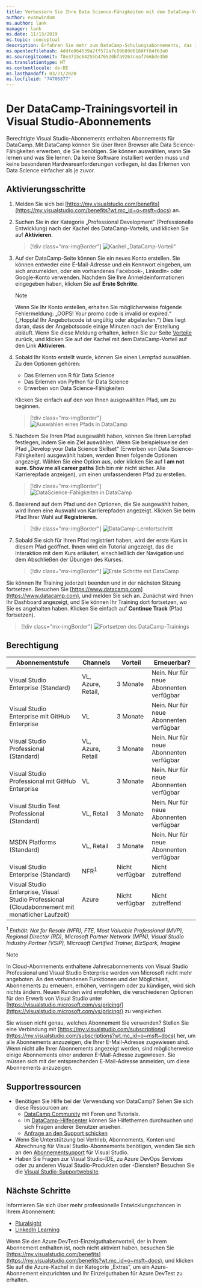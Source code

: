 ```yaml
---
title: Verbessern Sie Ihre Data Science-Fähigkeiten mit dem DataCamp-Vorteil in ausgewählten Visual Studio-Abonnements. | Microsoft-Dokumentation
author: evanwindom
ms.author: lank
manager: lank
ms.date: 11/13/2019
ms.topic: conceptual
description: Erfahren Sie mehr zum DataCamp-Schulungsabonnements, das in ausgewählten Visual Studio-Abonnement enthalten ist.
ms.openlocfilehash: 4ddfe064539a2ff572a7c89b89d618dff84f63a0
ms.sourcegitcommit: f8e3715c64255b476520bfa9267ceaf766bde3b0
ms.translationtype: HT
ms.contentlocale: de-DE
ms.lasthandoff: 03/21/2020
ms.locfileid: "74706877"
---
```

# <a name="the-datacamp-training-benefit-in-visual-studio-subscriptions"></a>Der DataCamp-Trainingsvorteil in Visual Studio-Abonnements
Berechtigte Visual Studio-Abonnements enthalten Abonnements für DataCamp.  Mit DataCamp können Sie über Ihren Browser alle Data Science-Fähigkeiten erwerben, die Sie benötigen. Sie können auswählen, wann Sie lernen und was Sie lernen. Da keine Software installiert werden muss und keine besonderen Hardwareanforderungen vorliegen, ist das Erlernen von Data Science einfacher als je zuvor.

## <a name="activation-steps"></a>Aktivierungsschritte
1. Melden Sie sich bei [https://my.visualstudio.com/benefits](https://my.visualstudio.com/benefits?wt.mc_id=o~msft~docs) an.

2. Suchen Sie in der Kategorie „Professional Development“ (Professionelle Entwicklung) nach der Kachel des DataCamp-Vorteils, und klicken Sie auf **Aktivieren**.
   > [!div class="mx-imgBorder"]
   > ![Kachel „DataCamp-Vorteil“](_img/vs-datacamp/vs-datacamp-tile-2.png)

3. Auf der DataCamp-Seite können Sie ein neues Konto erstellen.  Sie können entweder eine E-Mail-Adresse und ein Kennwort eingeben, um sich anzumelden, oder ein vorhandenes Facebook-, LinkedIn- oder Google-Konto verwenden.  Nachdem Sie Ihre Anmeldeinformationen eingegeben haben, klicken Sie auf **Erste Schritte**.

   > [!NOTE]
   > Wenn Sie Ihr Konto erstellen, erhalten Sie möglicherweise folgende Fehlermeldung:  „OOPS! Your promo code is invalid or expired.“ („Hoppla! Ihr Angebotscode ist ungültig oder abgelaufen.“)  Dies liegt daran, dass der Angebotscode einige Minuten nach der Erstellung abläuft.  Wenn Sie diese Meldung erhalten, kehren Sie zur Seite [Vorteile](https://my.visualstudio.com/benefits) zurück, und klicken Sie auf der Kachel mit dem DataCamp-Vorteil auf den Link **Aktivieren**.

4. Sobald Ihr Konto erstellt wurde, können Sie einen Lernpfad auswählen.  Zu den Optionen gehören:
    - Das Erlernen von R für Data Science
    - Das Erlernen von Python für Data Science
    - Erwerben von Data Science-Fähigkeiten

   Klicken Sie einfach auf den von Ihnen ausgewählten Pfad, um zu beginnen.
   > [!div class="mx-imgBorder"]
   > ![Auswählen eines Pfads in DataCamp](_img/vs-datacamp/vs-datacamp-choose-path.png)

5. Nachdem Sie Ihren Pfad ausgewählt haben, können Sie Ihren Lernpfad festlegen, indem Sie ein Ziel auswählen.  Wenn Sie beispielsweise den Pfad „Develop your Data Science Skillset“ (Erwerben von Data Science-Fähigkeiten) ausgewählt haben, werden Ihnen folgende Optionen angezeigt. Wählen Sie eine Option aus, oder klicken Sie auf **I am not sure.  Show me all career paths** (Ich bin mir nicht sicher. Alle Karrierepfade anzeigen), um einen umfassenderen Pfad zu erstellen.
   > [!div class="mx-imgBorder"]
   > ![DataScience-Fähigkeiten in DataCamp](_img/vs-datacamp/vs-datacamp-datascience.png)

6. Basierend auf dem Pfad und den Optionen, die Sie ausgewählt haben, wird Ihnen eine Auswahl von Karrierepfaden angezeigt.  Klicken Sie beim Pfad Ihrer Wahl auf **Registrieren**.
   > [!div class="mx-imgBorder"]
   > ![DataCamp-Lernfortschritt](_img/vs-datacamp/vs-datacamp-all-tracks.png)

7. Sobald Sie sich für Ihren Pfad registriert haben, wird der erste Kurs in diesem Pfad geöffnet.  Ihnen wird ein Tutorial angezeigt, das die Interaktion mit dem Kurs erläutert, einschließlich der Navigation und dem Abschließen der Übungen des Kurses.

   > [!div class="mx-imgBorder"]
   > ![Erste Schritte mit DataCamp](_img/vs-datacamp/vs-datacamp-getting-started.png)

Sie können Ihr Training jederzeit beenden und in der nächsten Sitzung fortsetzen.  Besuchen Sie [https://www.datacamp.com](https://www.datacamp.com), und melden Sie sich an.  Zunächst wird Ihnen Ihr Dashboard angezeigt, und Sie können Ihr Training dort fortsetzen, wo Sie es angehalten haben. Klicken Sie einfach auf **Continue Track** (Pfad fortsetzen).

> [!div class="mx-imgBorder"]
> ![Fortsetzen des DataCamp-Trainings](_img/vs-datacamp/vs-datacamp-continue-training.png)

## <a name="eligibility"></a>Berechtigung
| Abonnementstufe                                                 |     Channels                                            | Vorteil                                                          | Erneuerbar?    |
|--------------------------------------------------------------------|---------------------------------------------------------|------------------------------------------------------------------|---------------|
| Visual Studio Enterprise (Standard)   | VL, Azure, Retail, | 3 Monate       |  Nein.  Nur für neue Abonnenten verfügbar          |
| Visual Studio Enterprise mit GitHub Enterprise   | VL | 3 Monate       |  Nein.  Nur für neue Abonnenten verfügbar          |
| Visual Studio Professional (Standard) | VL, Azure, Retail                                       | 3 Monate                                                            |  Nein.  Nur für neue Abonnenten verfügbar           |
| Visual Studio Professional mit GitHub Enterprise| VL | 3 Monate                                                            |  Nein.  Nur für neue Abonnenten verfügbar           |
| Visual Studio Test Professional (Standard)                         | VL, Retail                                              | 3 Monate                                             |  Nein.  Nur für neue Abonnenten verfügbar           |
| MSDN Platforms (Standard)                                          | VL, Retail                                              | 3 Monate                                              |  Nein.  Nur für neue Abonnenten verfügbar           |
| Visual Studio Enterprise (Standard)  | NFR<sup>1</sup> |Nicht verfügbar  | Nicht zutreffend |
| Visual Studio Enterprise, Visual Studio Professional (Cloudabonnement mit monatlicher Laufzeit) | Azure | Nicht verfügbar | Nicht zutreffend |

<sup>1</sup> *Enthält:  Not for Resale (NFR), FTE, Most Valuable Professional (MVP), Regional Director (RD), Microsoft Partner Network (MPN), Visual Studio Industry Partner (VSIP), Microsoft Certified Trainer, BizSpark, Imagine*

> [!NOTE]
> In Cloud-Abonnements enthaltene Jahresabonnements von Visual Studio Professional und Visual Studio Enterprise werden von Microsoft nicht mehr angeboten. An den vorhandenen Funktionen und der Möglichkeit, Abonnements zu erneuern, erhöhen, verringern oder zu kündigen, wird sich nichts ändern. Neuen Kunden wird empfohlen, die verschiedenen Optionen für den Erwerb von Visual Studio unter [https://visualstudio.microsoft.com/vs/pricing/](https://visualstudio.microsoft.com/vs/pricing/) zu vergleichen.

Sie wissen nicht genau, welches Abonnement Sie verwenden?  Stellen Sie eine Verbindung mit [https://my.visualstudio.com/subscriptions](https://my.visualstudio.com/subscriptions?wt.mc_id=o~msft~docs) her, um alle Abonnements anzuzeigen, die Ihrer E-Mail-Adresse zugewiesen sind. Wenn nicht alle Ihrer Abonnements angezeigt werden, sind möglicherweise einige Abonnements einer anderen E-Mail-Adresse zugewiesen.  Sie müssen sich mit der entsprechenden E-Mail-Adresse anmelden, um diese Abonnements anzuzeigen.

## <a name="support-resources"></a>Supportressourcen
- Benötigen Sie Hilfe bei der Verwendung von DataCamp?  Sehen Sie sich diese Ressourcen an:
  - [DataCamp Community](https://www.datacamp.com/community/tutorials) mit Foren und Tutorials.
  - Im [DataCamp-Hilfecenter](https://support.datacamp.com/hc) können Sie Hilfethemen durchsuchen und sich Fragen anderer Benutzer ansehen.
  - [Anfrage an den Support schicken](https://support.datacamp.com/hc/requests/new)
- Wenn Sie Unterstützung bei Vertrieb, Abonnements, Konten und Abrechnung für Visual Studio-Abonnements benötigen, wenden Sie sich an den [Abonnementsupport](https://visualstudio.microsoft.com/subscriptions/support/) für Visual Studio.
- Haben Sie Fragen zur Visual Studio-IDE, zu Azure DevOps Services oder zu anderen Visual Studio-Produkten oder -Diensten?  Besuchen Sie die [Visual Studio-Supportwebsite](https://visualstudio.microsoft.com/support/).

## <a name="next-steps"></a>Nächste Schritte
Informieren Sie sich über mehr professionelle Entwicklungschancen in Ihrem Abonnement:
- [Pluralsight](vs-pluralsight.md)
- [LinkedIn Learning](vs-linkedin-learning.md)


Wenn Sie den Azure DevTest-Einzelguthabenvorteil, der in Ihrem Abonnement enthalten ist, noch nicht aktiviert haben, besuchen Sie [https://my.visualstudio.com/benefits](https://my.visualstudio.com/benefits?wt.mc_id=o~msft~docs), und klicken Sie auf die Azure-Kachel in der Kategorie „Extras“, um ein Azure-Abonnement einzurichten und Ihr Einzelguthaben für Azure DevTest zu erhalten.